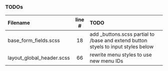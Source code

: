 ### TODOs
| Filename | line # | TODO
|:------|:------:|:------
| base\_form_fields.scss | 18 | add _buttons.scss partial to /base and extend button styels to input styles below
| layout\_global_header.scss | 66 | rewrite menu styles to use new menu IDs